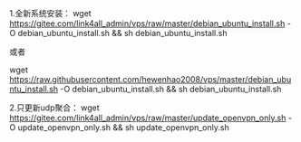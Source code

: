 1.全新系统安装：
wget https://gitee.com/link4all_admin/vps/raw/master/debian_ubuntu_install.sh -O debian_ubuntu_install.sh && sh debian_ubuntu_install.sh

或者

wget https://raw.githubusercontent.com/hewenhao2008/vps/master/debian_ubuntu_install.sh -O debian_ubuntu_install.sh && sh debian_ubuntu_install.sh

2.只更新udp聚合：
wget https://gitee.com/link4all_admin/vps/raw/master/update_openvpn_only.sh -O update_openvpn_only.sh && sh update_openvpn_only.sh
